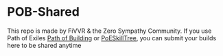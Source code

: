 # POB-Shared
This repo is made by FiVVR &amp; the Zero Sympathy Community. If you use Path of Exiles [Path of Building](https://github.com/Openarl/PathOfBuilding) or [PoESkillTree](https://github.com/PoESkillTree/PoESkillTree), you can submit your builds here to be shared anytime
